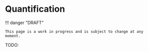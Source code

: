# Quantification

!!! danger "DRAFT"

    This page is a work in progress and is subject to change at any moment.

TODO:

<!-- LINKS -->
